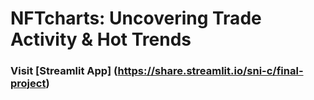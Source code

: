 # NFTcharts: Uncovering Trade Activity & Hot Trends

### Visit [Streamlit App] (https://share.streamlit.io/sni-c/final-project)